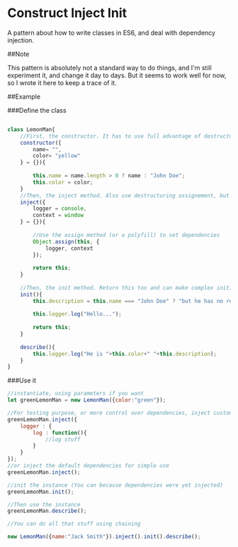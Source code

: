 # Construct Inject Init
A pattern about how to write classes in ES6, and deal with dependency injection.

##Note

This pattern is absolutely not a standard way to do things, and I'm still experiment it, and change it day to days. But it seems to work well for now, so I wrote it here to keep a trace of it.

##Example

###Define the class
```javascript

class LemonMan{
	//First, the constructor. It has to use full advantage of destructuring assignement. Just use to set start parameters without making any complex transformation. Constructor parameters must be literals.
	constructor({
		name= "",
		color= "yellow"
    } = {}){
    
		this.name = name.length > 0 ? name : "John Doe";
		this.color = color;
	}
	//Then, the inject method. Also use destructuring assignement, but to set the instance dependencies. Each dependency must have a default value. Plus, inject method must return this.
	inject({
		logger = console,
		context = window
	} = {}){
	
		//Use the assign method (or a polyfill) to set dependencies
		Object.assign(this, {
			logger, context
		});
		
		return this;
	}
	
	//Then, the init method. Return this too and can make complex initilization action, and access to the instance dependencies. Destructuring assignement is not mandatory.
	init(){
		this.description = this.name === "John Doe" ? "but he has no real name" : "and his name is "+this.name;
		
		this.logger.log("Hello...");
		
		return this;
	}
	
	describe(){
		this.logger.log("He is "+this.color+" "+this.description);
	}
}
```

###Use it

```javascript
//instantiate, using parameters if you want
let greenLemonMan = new LemonMan({color:"green"});

//For testing purpose, or more control over dependencies, inject custom dependencies
greenLemonMan.inject({
	logger : {
		log : function(){
			//log stuff
		}
	}
});
//or inject the default dependencies for simple use
greenLemonMan.inject();

//init the instance (You can because dependencies were yet injected)
greenLemonMan.init();

//Then use the instance
greenLemonMan.describe();

//You can do all that stuff using chaining

new LemonMan({name:"Jack Smith"}).inject().init().describe();
```

